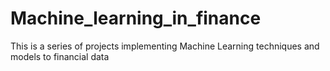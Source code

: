 # Machine_learning_in_finance
This is a series of projects implementing Machine Learning techniques and models to financial data 
